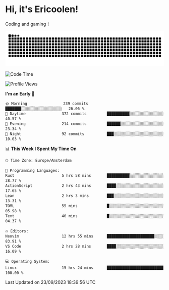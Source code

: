 # Hi, it's Ericoolen!
Coding and gaming！

<picture>
  <source media="(prefers-color-scheme: dark)" srcset="https://raw.githubusercontent.com/Eric-Song-Nop/Eric-Song-Nop/output/github-contribution-grid-snake-dark.svg">
  <source media="(prefers-color-scheme: light)" srcset="https://raw.githubusercontent.com/Eric-Song-Nop/Eric-Song-Nop/output/github-contribution-grid-snake.svg">
  <img alt="github contribution grid snake animation" src="https://raw.githubusercontent.com/Eric-Song-Nop/Eric-Song-Nop/output/github-contribution-grid-snake.svg">
</picture>

<!--START_SECTION:waka-->
![Code Time](http://img.shields.io/badge/Code%20Time-1%2C008%20hrs%2052%20mins-blue)

![Profile Views](http://img.shields.io/badge/Profile%20Views-2-blue)

**I'm an Early 🐤** 

```text
🌞 Morning                239 commits         ███████░░░░░░░░░░░░░░░░░░   26.06 % 
🌆 Daytime                372 commits         ██████████░░░░░░░░░░░░░░░   40.57 % 
🌃 Evening                214 commits         ██████░░░░░░░░░░░░░░░░░░░   23.34 % 
🌙 Night                  92 commits          ███░░░░░░░░░░░░░░░░░░░░░░   10.03 % 
```


📊 **This Week I Spent My Time On** 

```text
🕑︎ Time Zone: Europe/Amsterdam

💬 Programming Languages: 
Rust                     5 hrs 58 mins       ██████████░░░░░░░░░░░░░░░   38.77 % 
ActionScript             2 hrs 43 mins       ████░░░░░░░░░░░░░░░░░░░░░   17.65 % 
Lean                     2 hrs 3 mins        ███░░░░░░░░░░░░░░░░░░░░░░   13.31 % 
TOML                     55 mins             █░░░░░░░░░░░░░░░░░░░░░░░░   05.98 % 
Text                     40 mins             █░░░░░░░░░░░░░░░░░░░░░░░░   04.37 % 

🔥 Editors: 
Neovim                   12 hrs 55 mins      █████████████████████░░░░   83.91 % 
VS Code                  2 hrs 28 mins       ████░░░░░░░░░░░░░░░░░░░░░   16.09 % 

💻 Operating System: 
Linux                    15 hrs 24 mins      █████████████████████████   100.00 % 
```


 Last Updated on 23/09/2023 18:39:56 UTC
<!--END_SECTION:waka-->
